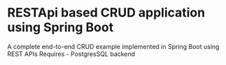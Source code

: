 # RESTApi based CRUD application using Spring Boot
A complete end-to-end CRUD example implemented in Spring Boot using REST APIs
Requires - PostgresSQL backend
